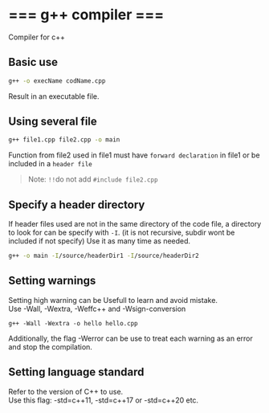 # === g++ compiler ===

Compiler for c++

## Basic use

```bash
g++ -o execName codName.cpp
```
Result in an executable file.

## Using several file

```bash
g++ file1.cpp file2.cpp -o main
```
Function from file2 used in file1 must have `forward declaration` in file1 or be included in a `header file`
>Note: `!!`do not add `#include file2.cpp` 

## Specify a header directory

If header files used are not in the same directory of the code file,
a directory to look for can be specify with `-I`. (it is not recursive, subdir wont be included if not specify)
Use it as many time as needed.

```bash
g++ -o main -I/source/headerDir1 -I/source/headerDir2
```


## Setting warnings

Setting high warning can be Usefull to learn and avoid mistake.  
Use -Wall, -Wextra, -Weffc++ and -Wsign-conversion

```bahs
g++ -Wall -Wextra -o hello hello.cpp
```

Additionally, the flag -Werror can be use to treat each warning as an error and stop the compilation.


## Setting language standard

Refer to the version of C++ to use.  
Use this flag: -std=c++11, -std=c++17 or -std=c++20 etc.
